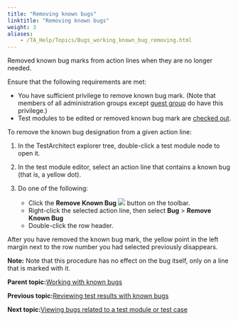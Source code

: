 ```yaml
--- 
title: "Removing known bugs"
linktitle: "Removing known bugs"
weight: 3
aliases: 
    - /TA_Help/Topics/Bugs_working_known_bug_removing.html
---
```


Removed known bug marks from action lines when they are no longer needed.

Ensure that the following requirements are met:

-   You have sufficient privilege to remove known bug mark. \(Note that members of all administration groups except [guest group](/TA_Administration/Topics/User_administration.html) do have this privilege.\)
-   Test modules to be edited or removed known bug mark are [checked out](Project_items_checkout.html).

To remove the known bug designation from a given action line:

1.  In the TestArchitect explorer tree, double-click a test module node to open it.

2.  In the test module editor, select an action line that contains a known bug \(that is, a yellow dot\).

3.  Do one of the following:

    -   Click the **Remove Known Bug** ![](/images//Images/btn_unmark_known_bug.png) button on the toolbar.
    -   Right-click the selected action line, then select **Bug** \> **Remove Known Bug**
    -   Double-click the row header.

After you have removed the known bug mark, the yellow point in the left margin next to the row number you had selected previously disappears.

**Note:** Note that this procedure has no effect on the bug itself, only on a line that is marked with it.

**Parent topic:**[Working with known bugs](/TA_Help/Topics/Bugs_working_known_bug.html)

**Previous topic:**[Reviewing test results with known bugs](/TA_Help/Topics/Bugs_working_known_bug_reviewing_test_results.html)

**Next topic:**[Viewing bugs related to a test module or test case](/TA_Help/Topics/Bugs_viewing_related_bugs.html)

